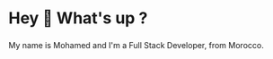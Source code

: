 <h1 align="left">Hey 👋 What's up ?</h1>

###

<p align="left">My name is Mohamed and I'm a Full Stack Developer, from Morocco.</p>

